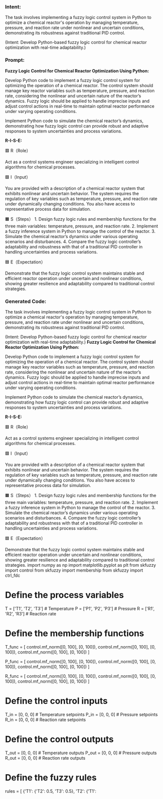### Intent:
The task involves implementing a fuzzy logic control system in Python to optimize a chemical reactor's operation by managing temperature, pressure, and reaction rate under nonlinear and uncertain conditions, demonstrating its robustness against traditional PID control.  

(Intent: Develop Python-based fuzzy logic control for chemical reactor optimization with real-time adaptability.)

### Prompt:
**Fuzzy Logic Control for Chemical Reactor Optimization Using Python:**

Develop Python code to implement a fuzzy logic control system for optimizing the operation of a chemical reactor. The control system should manage key reactor variables such as temperature, pressure, and reaction rate, considering the nonlinear and uncertain nature of the reactor’s dynamics. Fuzzy logic should be applied to handle imprecise inputs and adjust control actions in real-time to maintain optimal reactor performance under varying operating conditions.

Implement Python code to simulate the chemical reactor’s dynamics, demonstrating how fuzzy logic control can provide robust and adaptive responses to system uncertainties and process variations.

**R-I-S-E:**

🟥 R（Role）

Act as a control systems engineer specializing in intelligent control algorithms for chemical processes.

🟩 I（Input）

You are provided with a description of a chemical reactor system that exhibits nonlinear and uncertain behavior. The system requires the regulation of key variables such as temperature, pressure, and reaction rate under dynamically changing conditions. You also have access to representative process data for simulation.

🟧 S（Steps）
	1.	Design fuzzy logic rules and membership functions for the three main variables: temperature, pressure, and reaction rate.
	2.	Implement a fuzzy inference system in Python to manage the control of the reactor.
	3.	Simulate the chemical reactor’s dynamics under various operating scenarios and disturbances.
	4.	Compare the fuzzy logic controller’s adaptability and robustness with that of a traditional PID controller in handling uncertainties and process variations.

🟦 E（Expectation）

Demonstrate that the fuzzy logic control system maintains stable and efficient reactor operation under uncertain and nonlinear conditions, showing greater resilience and adaptability compared to traditional control strategies.

### Generated Code:
The task involves implementing a fuzzy logic control system in Python to optimize a chemical reactor's operation by managing temperature, pressure, and reaction rate under nonlinear and uncertain conditions, demonstrating its robustness against traditional PID control.  

(Intent: Develop Python-based fuzzy logic control for chemical reactor optimization with real-time adaptability.)
**Fuzzy Logic Control for Chemical Reactor Optimization Using Python:**

Develop Python code to implement a fuzzy logic control system for optimizing the operation of a chemical reactor. The control system should manage key reactor variables such as temperature, pressure, and reaction rate, considering the nonlinear and uncertain nature of the reactor’s dynamics. Fuzzy logic should be applied to handle imprecise inputs and adjust control actions in real-time to maintain optimal reactor performance under varying operating conditions.

Implement Python code to simulate the chemical reactor’s dynamics, demonstrating how fuzzy logic control can provide robust and adaptive responses to system uncertainties and process variations.

**R-I-S-E:**

🟥 R（Role）

Act as a control systems engineer specializing in intelligent control algorithms for chemical processes.

🟩 I（Input）

You are provided with a description of a chemical reactor system that exhibits nonlinear and uncertain behavior. The system requires the regulation of key variables such as temperature, pressure, and reaction rate under dynamically changing conditions. You also have access to representative process data for simulation.

🟧 S（Steps）
	1.	Design fuzzy logic rules and membership functions for the three main variables: temperature, pressure, and reaction rate.
	2.	Implement a fuzzy inference system in Python to manage the control of the reactor.
	3.	Simulate the chemical reactor’s dynamics under various operating scenarios and disturbances.
	4.	Compare the fuzzy logic controller’s adaptability and robustness with that of a traditional PID controller in handling uncertainties and process variations.

🟦 E（Expectation）

Demonstrate that the fuzzy logic control system maintains stable and efficient reactor operation under uncertain and nonlinear conditions, showing greater resilience and adaptability compared to traditional control strategies.
import numpy as np
import matplotlib.pyplot as plt
from skfuzzy import control
from skfuzzy import membership
from skfuzzy import ctrl_fdc

# Define the process variables
T = ['T1', 'T2', 'T3']  # Temperature
P = ['P1', 'P2', 'P3']  # Pressure
R = ['R1', 'R2', 'R3']  # Reaction rate

# Define the membership functions
T_func = [
    control.mf_norm([0, 100], [0, 100]),
    control.mf_norm([0, 100], [0, 100]),
    control.mf_norm([0, 100], [0, 100])
]

P_func = [
    control.mf_norm([0, 100], [0, 100]),
    control.mf_norm([0, 100], [0, 100]),
    control.mf_norm([0, 100], [0, 100])
]

R_func = [
    control.mf_norm([0, 100], [0, 100]),
    control.mf_norm([0, 100], [0, 100]),
    control.mf_norm([0, 100], [0, 100])
]

# Define the control inputs
T_in = [0, 0, 0]  # Temperature setpoints
P_in = [0, 0, 0]  # Pressure setpoints
R_in = [0, 0, 0]  # Reaction rate setpoints

# Define the control outputs
T_out = [0, 0, 0]  # Temperature outputs
P_out = [0, 0, 0]  # Pressure outputs
R_out = [0, 0, 0]  # Reaction rate outputs

# Define the fuzzy rules
rules = [
    {'T1': {'T2': 0.5, 'T3': 0.5}, 'T2': {'T1':
